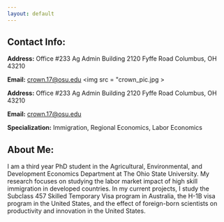 ```yaml
---
layout: default
---
```

## Contact Info:

**Address:**
Office #233 Ag Admin Building
2120 Fyffe Road Columbus, OH 43210

**Email:** crown.17@osu.edu 
<img src = "crown_pic.jpg > 


**Address:**
Office #233 Ag Admin Building
2120 Fyffe Road Columbus, OH 43210

**Email:** crown.17@osu.edu

**Specialization:** Immigration, Regional Economics, Labor Economics

## About Me:
I am a third year PhD student in the Agricultural, Environmental, and Development Economics Department at The Ohio State University.  My research focuses on studying the labor market impact of high skill immigration in developed countries.  In my current projects, I study the Subclass 457 Skilled Temporary Visa program in Australia, the H-1B visa program in the United States, and the effect of foreign-born scientists on productivity and innovation in the United States.
